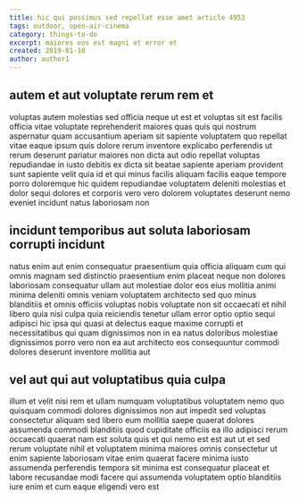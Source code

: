 ```yaml
---
title: hic qui possimus sed repellat esse amet article 4953
tags: outdoor, open-air-cinema
category: things-to-do
excerpt: maiores eos est magni et error et
created: 2019-01-10
author: author1
---
```


## autem et aut voluptate rerum rem et

voluptas autem molestias sed officia neque ut est et voluptas sit est facilis officia vitae voluptate reprehenderit maiores quas quis qui nostrum aspernatur quam accusantium aperiam sit sapiente voluptatem quo repellat vitae eaque ipsum quis dolore rerum inventore explicabo perferendis ut rerum deserunt pariatur maiores non dicta aut odio repellat voluptas repudiandae in iusto debitis ex dicta sit beatae sapiente aperiam provident sunt sapiente velit quia id et qui minus facilis aliquam facilis eaque tempore porro doloremque hic quidem repudiandae voluptatem deleniti molestias et dolor sequi dolores et corporis vero vero dolorem voluptates deserunt nemo eveniet incidunt natus laboriosam non

## incidunt temporibus aut soluta laboriosam corrupti incidunt

natus enim aut enim consequatur praesentium quia officia aliquam cum qui omnis magnam sed distinctio praesentium enim placeat neque non dolores laboriosam consequatur ullam aut molestiae dolor eos eius mollitia animi minima deleniti omnis veniam voluptatem architecto sed quo minus blanditiis et omnis officiis voluptas nobis voluptate non sit occaecati et nihil libero quia nisi culpa quia reiciendis tenetur ullam error optio optio sequi adipisci hic ipsa qui quasi at delectus eaque maxime corrupti et necessitatibus qui quam dignissimos non in ea natus doloribus molestiae dignissimos porro vero non ea aut architecto eos consequuntur commodi dolores deserunt inventore mollitia aut

## vel aut qui aut voluptatibus quia culpa

illum et velit nisi rem et ullam numquam voluptatibus voluptatem nemo quo quisquam commodi dolores dignissimos non aut impedit sed voluptas consectetur aliquam sed libero eum mollitia saepe quaerat dolores assumenda commodi blanditiis quod cupiditate officiis ea illo adipisci rerum occaecati quaerat nam est soluta quis et qui nemo est est aut ut et sed rerum voluptate nihil et voluptatem minima maiores omnis consectetur ut enim sapiente laboriosam vitae enim quaerat facere minima iusto assumenda perferendis tempora sit minima est consequatur placeat et labore recusandae modi facere qui assumenda voluptatem optio blanditiis iure enim et cum eaque eligendi vero est
